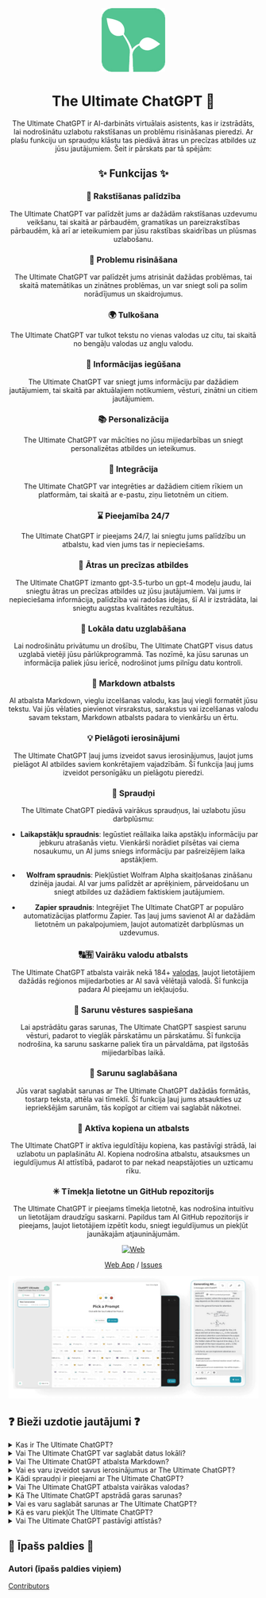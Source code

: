 <div align="center">
<img src="./../../docs/images/icon.png" alt="The Ultimate ChatGPT ikona"/>

<h1 align="center">The Ultimate ChatGPT 🌟</h1>

The Ultimate ChatGPT ir AI-darbināts virtuālais asistents, kas ir izstrādāts, lai nodrošinātu uzlabotu rakstīšanas un problēmu risināšanas pieredzi. Ar plašu funkciju un spraudņu klāstu tas piedāvā ātras un precīzas atbildes uz jūsu jautājumiem. Šeit ir pārskats par tā spējām:

## ✨ Funkcijas ✨

### 📝 Rakstīšanas palīdzība
The Ultimate ChatGPT var palīdzēt jums ar dažādām rakstīšanas uzdevumu veikšanu, tai skaitā ar pārbaudēm, gramatikas un pareizrakstības pārbaudēm, kā arī ar ieteikumiem par jūsu rakstības skaidrības un plūsmas uzlabošanu.

### 💭 Problemu risināšana
The Ultimate ChatGPT var palīdzēt jums atrisināt dažādas problēmas, tai skaitā matemātikas un zinātnes problēmas, un var sniegt soli pa solim norādījumus un skaidrojumus.

### 🌍 Tulkošana
The Ultimate ChatGPT var tulkot tekstu no vienas valodas uz citu, tai skaitā no bengāļu valodas uz angļu valodu.

### 📑 Informācijas iegūšana
The Ultimate ChatGPT var sniegt jums informāciju par dažādiem jautājumiem, tai skaitā par aktuālajiem notikumiem, vēsturi, zinātni un citiem jautājumiem.

### 📚 Personalizācija
The Ultimate ChatGPT var mācīties no jūsu mijiedarbības un sniegt personalizētas atbildes un ieteikumus.

### 📎 Integrācija
The Ultimate ChatGPT var integrēties ar dažādiem citiem rīkiem un platformām, tai skaitā ar e-pastu, ziņu lietotnēm un citiem.

### ⌛ Pieejamība 24/7
The Ultimate ChatGPT ir pieejams 24/7, lai sniegtu jums palīdzību un atbalstu, kad vien jums tas ir nepieciešams.

### 🚀 Ātras un precīzas atbildes

The Ultimate ChatGPT izmanto gpt-3.5-turbo un gpt-4 modeļu jaudu, lai sniegtu ātras un precīzas atbildes uz jūsu jautājumiem. Vai jums ir nepieciešama informācija, palīdzība vai radošas idejas, šī AI ir izstrādāta, lai sniegtu augstas kvalitātes rezultātus.

### 💾 Lokāla datu uzglabāšana

Lai nodrošinātu privātumu un drošību, The Ultimate ChatGPT visus datus uzglabā vietēji jūsu pārlūkprogrammā. Tas nozīmē, ka jūsu sarunas un informācija paliek jūsu ierīcē, nodrošinot jums pilnīgu datu kontroli.

### 🔢 Markdown atbalsts

AI atbalsta Markdown, vieglu izcelšanas valodu, kas ļauj viegli formatēt jūsu tekstu. Vai jūs vēlaties pievienot virsrakstus, sarakstus vai izcelšanas valodu savam tekstam, Markdown atbalsts padara to vienkāršu un ērtu.

### 💡 Pielāgoti ierosinājumi

The Ultimate ChatGPT ļauj jums izveidot savus ierosinājumus, ļaujot jums pielāgot AI atbildes saviem konkrētajiem vajadzībām. Šī funkcija ļauj jums izveidot personīgāku un pielāgotu pieredzi.

### 🔆 Spraudņi

The Ultimate ChatGPT piedāvā vairākus spraudņus, lai uzlabotu jūsu darbplūsmu:

- **Laikapstākļu spraudnis**: Iegūstiet reāllaika laika apstākļu informāciju par jebkuru atrašanās vietu. Vienkārši norādiet pilsētas vai ciema nosaukumu, un AI jums sniegs informāciju par pašreizējiem laika apstākļiem.

- **Wolfram spraudnis**: Piekļūstiet Wolfram Alpha skaitļošanas zināšanu dzinēja jaudai. AI var jums palīdzēt ar aprēķiniem, pārveidošanu un sniegt atbildes uz dažādiem faktiskiem jautājumiem.

- **Zapier spraudnis**: Integrējiet The Ultimate ChatGPT ar populāro automatizācijas platformu Zapier. Tas ļauj jums savienot AI ar dažādām lietotnēm un pakalpojumiem, ļaujot automatizēt darbplūsmas un uzdevumus.

### 🔠🈶 Vairāku valodu atbalsts

The Ultimate ChatGPT atbalsta vairāk nekā 184+ [valodas](./SUPPORTED_LANGUAGES.md), ļaujot lietotājiem dažādās reģionos mijiedarboties ar AI savā vēlētajā valodā. Šī funkcija padara AI pieejamu un iekļaujošu.

### 💬 Sarunu vēstures saspiešana

Lai apstrādātu garas sarunas, The Ultimate ChatGPT saspiest sarunu vēsturi, padarot to vieglāk pārskatāmu un pārskatāmu. Šī funkcija nodrošina, ka sarunu saskarne paliek tīra un pārvaldāma, pat ilgstošās mijiedarbības laikā.

### 📂 Sarunu saglabāšana

Jūs varat saglabāt sarunas ar The Ultimate ChatGPT dažādās formātās, tostarp teksta, attēla vai tīmeklī. Šī funkcija ļauj jums atsaukties uz iepriekšējām sarunām, tās kopīgot ar citiem vai saglabāt nākotnei.

### 🔑 Aktīva kopiena un atbalsts

The Ultimate ChatGPT ir aktīva ieguldītāju kopiena, kas pastāvīgi strādā, lai uzlabotu un paplašinātu AI. Kopiena nodrošina atbalstu, atsauksmes un ieguldījumus AI attīstībā, padarot to par nekad neapstājoties un uzticamu rīku.

### ✳ Tīmekļa lietotne un GitHub repozitorijs

The Ultimate ChatGPT ir pieejams tīmekļa lietotnē, kas nodrošina intuitīvu un lietotājam draudzīgu saskarni. Papildus tam AI GitHub repozitorijs ir pieejams, ļaujot lietotājiem izpētīt kodu, sniegt ieguldījumus un piekļūt jaunākajām atjauninājumām.

[![Web][Web-image]][web-url]

[Web App](https://chatgpt.kiask.xyz/) / [Issues](https://github.com/ki-ask/The-Ultimate-ChatGPT/issues)

[web-url]: https://chatgpt.kiask.xyz
   
[download-url]: https://github.com/ki-ask/The-Ultimate-ChatGPT/releases

[Web-image]: https://img.shields.io/badge/Web-PWA-orange?logo=microsoftedge

![cover](./docs/images/cover.png)

</div>

## ❓ Bieži uzdotie jautājumi ❓

<details>
<summary>Kas ir The Ultimate ChatGPT?</summary>
The Ultimate ChatGPT ir AI-darbināts virtuālais asistents, kas sniedz ātras un precīzas atbildes uz jūsu jautājumiem un piedāvā dažādas funkcijas un spraudņus, lai uzlabotu jūsu rakstīšanu un problēmu risināšanu.
</details>

<details>
<summary>Vai The Ultimate ChatGPT var saglabāt datus lokāli?</summary>
Jā, The Ultimate ChatGPT var saglabāt visus datus lokāli jūsu pārlūkprogrammā, nodrošinot privātumu un drošību.
</details>

<details>
<summary>Vai The Ultimate ChatGPT atbalsta Markdown?</summary>
Jā, The Ultimate ChatGPT atbalsta Markdown, ļaujot jums formatēt tekstu un veidot bagātīgu saturu.
</details>

<details>
<summary>Vai es varu izveidot savus ierosinājumus ar The Ultimate ChatGPT?</summary>
Jā, jūs varat izveidot savus ierosinājumus un pielāgot savu mijiedarbību ar The Ultimate ChatGPT.
</details>

<details>
<summary>Kādi spraudņi ir pieejami ar The Ultimate ChatGPT?</summary>
The Ultimate ChatGPT piedāvā spraudņus, piemēram, Laikapstākļu, Wolfram un Zapier, lai vienkāršotu jūsu darbu un nodrošinātu papildu funkcionalitāti.
</details>

<details>
<summary>Vai The Ultimate ChatGPT atbalsta vairākas valodas?</summary>
Jā, The Ultimate ChatGPT iekļauj iebūvētus ierosinājumus vairākās valodās, ļaujot jums sazināties savā izvēlētajā valodā.
</details>

<details>
<summary>Kā The Ultimate ChatGPT apstrādā garas sarunas?</summary>
The Ultimate ChatGPT saspiest sarunu vēsturi, lai efektīvi apstrādātu garas sarunas un nodrošinātu nevainojamu pieredzi.
</details>

<details>
<summary>Vai es varu saglabāt sarunas ar The Ultimate ChatGPT?</summary>
Jā, jūs varat saglabāt sarunas teksta, attēla vai tīmeklī, izmantojot KiAsk kopīgošanas funkciju.
</details>

<details>
<summary>Kā es varu piekļūt The Ultimate ChatGPT?</summary>
The Ultimate ChatGPT ir pieejams kā tīmekļa lietotne, un jūs varat arī piekļūt GitHub repozitorijam, lai saņemtu atbalstu un papildu funkcijas.
</details>

<details>
<summary>Vai The Ultimate ChatGPT pastāvīgi attīstās?</summary>
Jā, The Ultimate ChatGPT pastāvīgi attīstās ar atjauninājumiem un uzlabojumiem, un tam ir aktīva ieguldītāju kopiena.
</details>

## 🎉 Īpašs paldies 🎉

### Autori (īpašs paldies viņiem)

[Contributors](https://github.com/Yidadaa/ChatGPT-Next-Web/graphs/contributors)